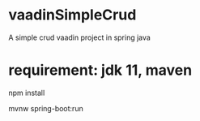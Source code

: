 # vaadinSimpleCrud
A simple crud vaadin project in spring java 

# requirement: jdk 11, maven

npm install

mvnw spring-boot:run
